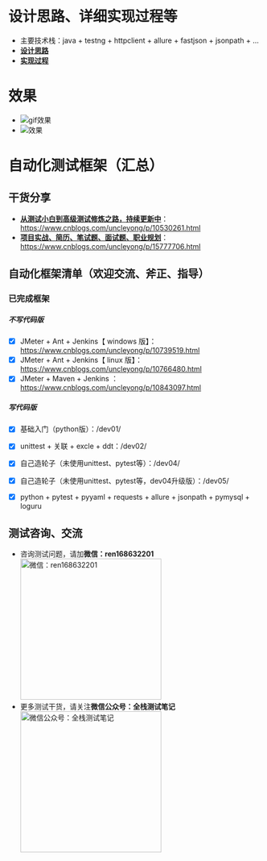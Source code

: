 # 设计思路、详细实现过程等
- 主要技术栈：java + testng + httpclient + allure + fastjson + jsonpath + ...
- [**设计思路**](https://www.cnblogs.com/uncleyong/p/15867903.html)
- [**实现过程**](https://www.cnblogs.com/uncleyong/p/15867903.html)


# 效果
- ![gif效果](https://gitee.com/qzcsbj/pic/raw/master/%E3%80%90%E6%95%88%E6%9E%9C%E3%80%91java_auto_test.gif)
- ![效果](https://gitee.com/qzcsbj/pic/raw/master/alluredemo.png)


# 自动化测试框架（汇总）

## 干货分享
- [**从测试小白到高级测试修炼之路，持续更新中**](https://www.cnblogs.com/uncleyong/p/10530261.html)：https://www.cnblogs.com/uncleyong/p/10530261.html
- [**项目实战、简历、笔试题、面试题、职业规划**](https://www.cnblogs.com/uncleyong/p/15777706.html)：https://www.cnblogs.com/uncleyong/p/15777706.html


## 自动化框架清单（欢迎交流、斧正、指导）
### 已完成框架
##### 不写代码版
- [X] JMeter + Ant + Jenkins【 windows 版】： https://www.cnblogs.com/uncleyong/p/10739519.html
- [X] JMeter + Ant + Jenkins【 linux 版】： https://www.cnblogs.com/uncleyong/p/10766480.html
- [X] JMeter + Maven + Jenkins ：https://www.cnblogs.com/uncleyong/p/10843097.html

##### 写代码版
- [X] 基础入门（python版）：/dev01/
- [X] unittest + 关联 + excle + ddt：/dev02/
- [X] 自己造轮子（未使用unittest、pytest等）：/dev04/
- [X] 自己造轮子（未使用unittest、pytest等，dev04升级版）：/dev05/
- [X] python + pytest + pyyaml + requests + allure + jsonpath + pymysql + loguru


## 测试咨询、交流
- 咨询测试问题，请加**微信：ren168632201**
<br/><img src="https://gitee.com/qzcsbj/pic/raw/master/wx.png" width="280" height="280" alt="微信：ren168632201" title="微信：ren168632201"/><br/>
- 更多测试干货，请关注**微信公众号：全栈测试笔记**
<br/><img src="https://gitee.com/qzcsbj/pic/raw/master/qzcsbj.png" width="280" height="280" alt="微信公众号：全栈测试笔记" title="微信公众号：全栈测试笔记"/><br/>
